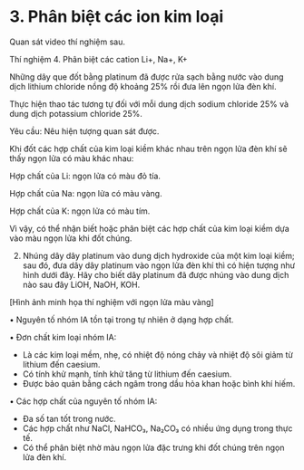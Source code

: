 # 3. Phân biệt các ion kim loại

Quan sát video thí nghiệm sau.

Thí nghiệm 4. Phân biệt các cation Li+, Na+, K+

Những dây que đốt bằng platinum đã được rửa sạch bằng nước vào dung dịch lithium chloride nồng độ khoảng 25% rồi đưa lên ngọn lửa đèn khí.

Thực hiện thao tác tương tự đối với mỗi dung dịch sodium chloride 25% và dung dịch potassium chloride 25%.

Yêu cầu: Nêu hiện tượng quan sát được.

Khi đốt các hợp chất của kim loại kiềm khác nhau trên ngọn lửa đèn khí sẽ thấy ngọn lửa có màu khác nhau:

Hợp chất của Li: ngọn lửa có màu đỏ tía.

Hợp chất của Na: ngọn lửa có màu vàng.

Hợp chất của K: ngọn lửa có màu tím.

Vì vậy, có thể nhận biết hoặc phân biệt các hợp chất của kim loại kiềm dựa vào màu ngọn lửa khi đốt chúng.

2. Nhúng dây dây platinum vào dung dịch hydroxide của một kim loại kiềm; sau đó, đưa dây dây platinum vào ngọn lửa đèn khí thì có hiện tượng như hình dưới đây. Hãy cho biết dây platinum đã được nhúng vào dung dịch nào sau đây LiOH, NaOH, KOH.

[Hình ảnh minh họa thí nghiệm với ngọn lửa màu vàng]

• Nguyên tố nhóm IA tồn tại trong tự nhiên ở dạng hợp chất.

• Đơn chất kim loại nhóm IA:
+ Là các kim loại mềm, nhẹ, có nhiệt độ nóng chảy và nhiệt độ sôi giảm từ lithium đến caesium.
+ Có tính khử mạnh, tính khử tăng từ lithium đến caesium.
+ Được bảo quản bằng cách ngâm trong dầu hỏa khan hoặc bình khí hiếm.

• Các hợp chất của nguyên tố nhóm IA:
+ Đa số tan tốt trong nước.
+ Các hợp chất như NaCl, NaHCO₃, Na₂CO₃ có nhiều ứng dụng trong thực tế.
+ Có thể phân biệt nhờ màu ngọn lửa đặc trưng khi đốt chúng trên ngọn lửa đèn khí.